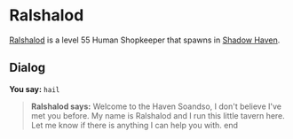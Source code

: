 # Ralshalod



[Ralshalod](/npc/150129) is a level 55 Human Shopkeeper that spawns in [Shadow Haven](/zone/150).



## Dialog

**You say:** `hail`



>**Ralshalod says:** Welcome to the Haven Soandso, I don't believe I've met you before. My name is Ralshalod and I run this little tavern here. Let me know if there is anything I can help you with.
end
